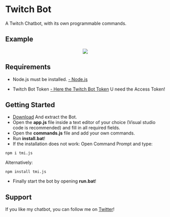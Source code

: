 # Twitch Bot
A Twitch Chatbot, with its own programmable commands.

## Example
<p align="center">
    <img src="https://cdn.discordapp.com/attachments/1017453875743182868/1066338576524128286/image.png">
</p>

## Requirements
- Node.js must be installed.
<a href="https://nodejs.org/en/">- Node.js</a>

- Twitch Bot Token 
<a href="https://twitchtokengenerator.com/">- Here the Twitch Bot Token</a>
U need the Access Token!

## Getting Started
- [Download](https://github.com/LaylaLeaks/twitch-bot) And extract the Bot.
- Open the **app.js** file inside a text editor of your choice (Visual studio code is recommended) and fill in all required fields.
- Open the **commands.js** file and add your own commands.
- Run **install.bat**!
- If the installation does not work:
Open Command Prompt and type:
~~~
npm i tmi.js
~~~
Alternatively:
~~~
npm install tmi.js
~~~

- Finally start the bot by opening **run.bat**!

## Support
If you like my chatbot, you can follow me on [Twitter](https://twitter.com/intent/follow?screen_name=Layla_Leaks)!
